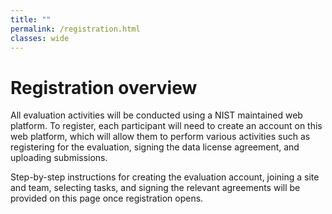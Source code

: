 ```yaml
---
title: ""
permalink: /registration.html
classes: wide
---
```


# Registration overview

All evaluation activities will be conducted using a NIST maintained web
platform. To register, each participant will need to create an account on this web
platform, which will allow them to perform various activities such as registering
for the evaluation, signing the data license agreement, and uploading submissions.

Step-by-step instructions for creating the evaluation account, joining a site and
team, selecting tasks, and signing the relevant agreements will be provided on this
page once registration opens. 